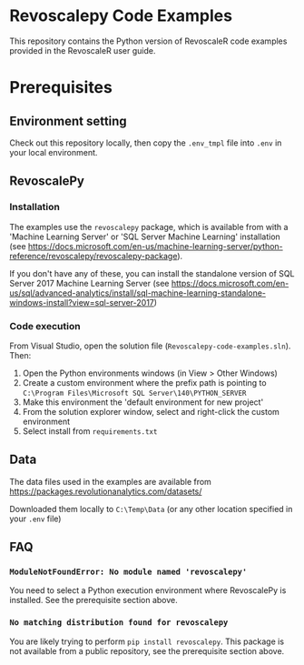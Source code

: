 # Revoscalepy Code Examples
This repository contains the Python version of RevoscaleR code examples provided in the RevoscaleR user guide.

# Prerequisites

## Environment setting
Check out this repository locally, then copy the `.env_tmpl` file into `.env` in your local environment.

## RevoscalePy

### Installation
The examples use the `revoscalepy` package, which is available from with a 'Machine Learning Server' or 'SQL Server Machine Learning' installation (see https://docs.microsoft.com/en-us/machine-learning-server/python-reference/revoscalepy/revoscalepy-package). 

If you don't have any of these, you can install the standalone version of SQL Server 2017 Machine Learning Server (see https://docs.microsoft.com/en-us/sql/advanced-analytics/install/sql-machine-learning-standalone-windows-install?view=sql-server-2017)

### Code execution
From Visual Studio, open the solution file (`Revoscalepy-code-examples.sln`). Then:

1. Open the Python environments windows (in View > Other Windows)
2. Create a custom environment where the prefix path is pointing to `C:\Program Files\Microsoft SQL Server\140\PYTHON_SERVER`
3. Make this environment the 'default environment for new project'
4. From the solution explorer window, select and right-click the custom environment
5. Select install from `requirements.txt`

## Data
The data files used in the examples are available from https://packages.revolutionanalytics.com/datasets/

Downloaded them locally to `C:\Temp\Data` (or any other location specified in your `.env` file)

## FAQ

### `ModuleNotFoundError: No module named 'revoscalepy'`
You need to select a Python execution environment where RevoscalePy is installed. See the prerequisite section above.

### `No matching distribution found for revoscalepy`
You are likely trying to perform `pip install revoscalepy`. This package is not available from a public repository, see the prerequisite section above.

